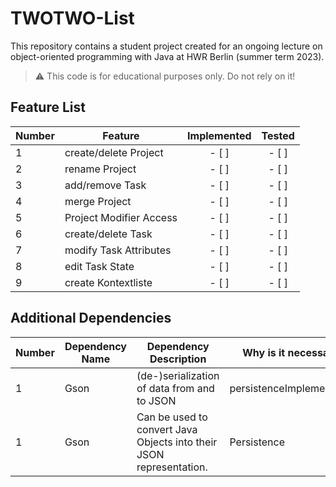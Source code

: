 # TWOTWO-List
This repository contains a student project created for an ongoing lecture on object-oriented programming with Java at HWR Berlin (summer term 2023).

> :warning: This code is for educational purposes only. Do not rely on it!

## Feature List

[TODO]: # (For each feature implemented, add a row to the table!)

| Number | Feature                  | Implemented   | Tested        |
|--------|--------------------------|:-------------:|:-------------:|
| 1      | create/delete Project    | - [ ]         | - [ ]         |
| 2      | rename Project           | - [ ]         | - [ ]         |
| 3      | add/remove Task          | - [ ]         | - [ ]         |
| 4      | merge Project            | - [ ]         | - [ ]         |
| 5      | Project Modifier Access  | - [ ]         | - [ ]         |
| 6      | create/delete Task       | - [ ]         | - [ ]         |
| 7      | modify Task Attributes   | - [ ]         | - [ ]         |
| 8      | edit Task State          | - [ ]         | - [ ]         |
| 9      | create Kontextliste      | - [ ]         | - [ ]         |



## Additional Dependencies

[TODO]: # (For each additional dependency your project requires- Add an additional row to the table!)

| Number | Dependency Name | Dependency Description | Why is it necessary? |
|--------|-----------------|------------------------|----------------------|
| 1      | Gson | (de-)serialization of data from and to JSON | persistenceImplementation |
| 1      | Gson            | Can be used to convert Java Objects into their JSON representation.                                     | Persistence          |
